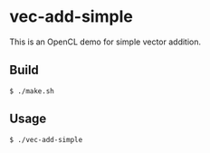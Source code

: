 # vec-add-simple

This is an OpenCL demo for simple vector addition.

## Build

```shell
$ ./make.sh
```

## Usage

```shell
$ ./vec-add-simple
```

